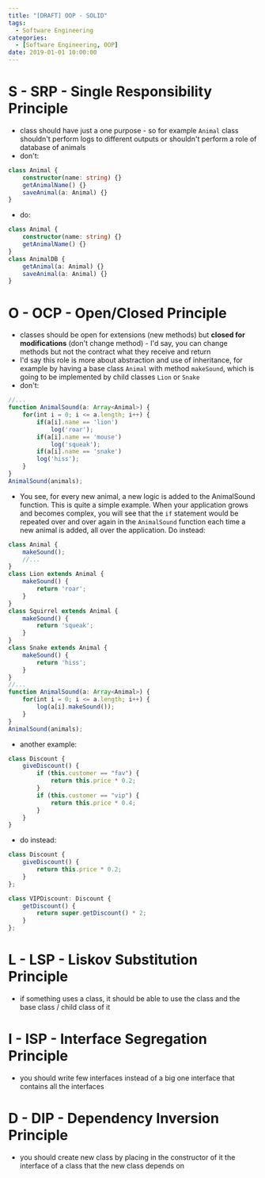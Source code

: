 ```yaml
---
title: "[DRAFT] OOP - SOLID"
tags:
  - Software Engineering
categories:
  - [Software Engineering, OOP]
date: 2019-01-01 10:00:00
---
```


# S - SRP - Single Responsibility Principle

- class should have just a one purpose - so for example `Animal` class shouldn't perform logs to different outputs or shouldn't perform a role of database of animals
- don't:

```ts
class Animal {
    constructor(name: string) {}
    getAnimalName() {}
    saveAnimal(a: Animal) {}
}
```

- do:

```ts
class Animal {
    constructor(name: string) {}
    getAnimalName() {}
}
class AnimalDB {
    getAnimal(a: Animal) {}
    saveAnimal(a: Animal) {}
}
```

# O - OCP - **Open/Closed Principle**

- classes should be open for extensions (new methods) but **closed for modifications** (don't change method) - I'd say, you can change methods but not the contract what they receive and return
- I'd say this role is more about abstraction and use of inheritance, for example by having a base class `Animal` with method `makeSound`, which is going to be implemented by child classes `Lion` or `Snake`
- don't:

```ts
//...
function AnimalSound(a: Array<Animal>) {
    for(int i = 0; i <= a.length; i++) {
        if(a[i].name == 'lion')
            log('roar');
        if(a[i].name == 'mouse')
            log('squeak');
        if(a[i].name == 'snake')
        log('hiss');
    }
}
AnimalSound(animals);
```

- You see, for every new animal, a new logic is added to the AnimalSound function. This is quite a simple example. When your application grows and becomes complex, you will see that the `if` statement would be repeated over and over again in the `AnimalSound` function each time a new animal is added, all over the application. Do instead:

```ts
class Animal {
    makeSound();
    //...
}
class Lion extends Animal {
    makeSound() {
        return 'roar';
    }
}
class Squirrel extends Animal {
    makeSound() {
        return 'squeak';
    }
}
class Snake extends Animal {
    makeSound() {
        return 'hiss';
    }
}
//...
function AnimalSound(a: Array<Animal>) {
    for(int i = 0; i <= a.length; i++) {
        log(a[i].makeSound());
    }
}
AnimalSound(animals);
```

- another example:

```js
class Discount {
    giveDiscount() {
        if (this.customer == "fav") {
            return this.price * 0.2;
        }
        if (this.customer == "vip") {
            return this.price * 0.4;
        }
    }
}
```

- do instead:

```ts
class Discount {
    giveDiscount() {
        return this.price * 0.2;
    }
};

class VIPDiscount: Discount {
    getDiscount() {
        return super.getDiscount() * 2;
    }
};
```

# L - LSP - **Liskov Substitution Principle**

- if something uses a class, it should be able to use the class and the base class / child class of it

# I - ISP - **Interface Segregation Principle**

- you should write few interfaces instead of a big one interface that contains all the interfaces

# D - DIP - Dependency Inversion Principle

- you should create new class by placing in the constructor of it the interface of a class that the new class depends on

